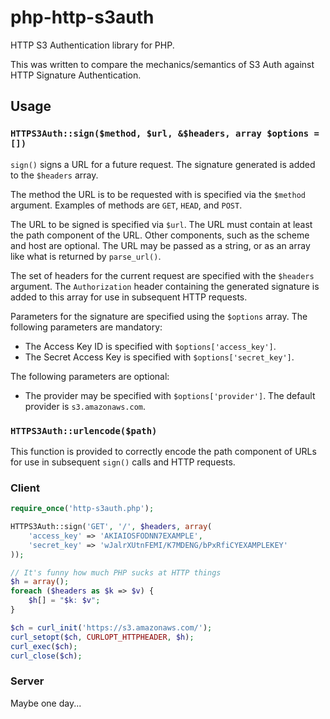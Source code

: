 # php-http-s3auth

HTTP S3 Authentication library for PHP.

This was written to compare the mechanics/semantics of S3 Auth
against HTTP Signature Authentication.

## Usage

### `HTTPS3Auth::sign($method, $url, &$headers, array $options = [])`

`sign()` signs a URL for a future request. The signature generated
is added to the `$headers` array.

The method the URL is to be requested with is specified via the
`$method` argument. Examples of methods are `GET`, `HEAD`, and
`POST`.

The URL to be signed is specified via `$url`. The URL must contain
at least the path component of the URL. Other components, such as
the scheme and host are optional. The URL may be passed as a string,
or as an array like what is returned by `parse_url()`.

The set of headers for the current request are specified with the
`$headers` argument. The `Authorization` header containing the
generated signature is added to this array for use in subsequent
HTTP requests.

Parameters for the signature are specified using the `$options`
array. The following parameters are mandatory:

- The Access Key ID is specified with `$options['access_key']`.
- The Secret Access Key is specified with `$options['secret_key']`.

The following parameters are optional:

- The provider may be specified with `$options['provider']`. The default provider is `s3.amazonaws.com`.

### `HTTPS3Auth::urlencode($path)`

This function is provided to correctly encode the path component
of URLs for use in subsequent `sign()` calls and HTTP requests.

### Client

```php
require_once('http-s3auth.php');

HTTPS3Auth::sign('GET', '/', $headers, array(
	'access_key' => 'AKIAIOSFODNN7EXAMPLE',
	'secret_key' => 'wJalrXUtnFEMI/K7MDENG/bPxRfiCYEXAMPLEKEY'
));

// It's funny how much PHP sucks at HTTP things
$h = array();
foreach ($headers as $k => $v) {
	$h[] = "$k: $v";
}

$ch = curl_init('https://s3.amazonaws.com/');
curl_setopt($ch, CURLOPT_HTTPHEADER, $h);
curl_exec($ch);
curl_close($ch);
```

### Server

Maybe one day...
